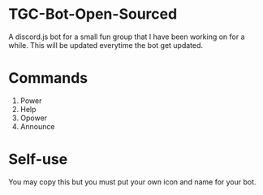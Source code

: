 # TGC-Bot-Open-Sourced
A discord.js bot for a small fun group that I have been working on for a while. This will be updated everytime the bot get updated.

# Commands
  1. Power
  2. Help
  3. Opower
  4. Announce

# Self-use

You may copy this but you must put your own icon and name for your bot. 
